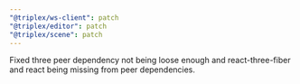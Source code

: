 ```yaml
---
"@triplex/ws-client": patch
"@triplex/editor": patch
"@triplex/scene": patch
---
```


Fixed three peer dependency not being loose enough and react-three-fiber and
react being missing from peer dependencies.
